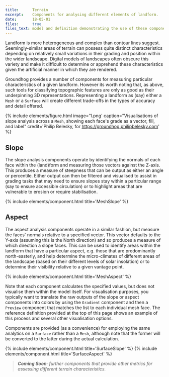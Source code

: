 ```yaml
---
title:      Terrain
excerpt:    Components for analysing different elements of landform.
date:       18-05-01
files:      true
files_text: model and definition demonstrating the use of these components
---
```


Landform is more heterogeneous and complex than contour lines suggest. Seemingly-similar areas of terrain can possess quite distinct characteristics depending on relatively small variations in their grading and position within the wider landscape. Digital models of landscapes often obscure this variety and make it difficult to determine or apprehend these characteristics given the artificial manner in which they are rendered.

Groundhog provides a number of components for measuring particular characteristics of a given landform. However its worth noting that, as above, such tools for classifying topographic features are only as good as their underpinning 3D representations. Representing a landform as (say) either a `Mesh` or a `Surface` will create different trade-offs in the types of accuracy and detail offered.

{% include elements/figure.html image='1.png' caption="Visualisations of slope analysis across a `Mesh`, showing each face's grade as a vector, fill, and label" credit='Philip Belesky, for https://groundhog.philipbelesky.com' %}

## Slope

The slope analysis components operate by identifying the normals of each face within the (land)form and measuring those vectors against the Z-axis. This produces a measure of steepness that can be output as either an angle or percentile. Either output can then be filtered and visualised to assist in grading tasks that may need to ensure slopes stay within a particular range (say to ensure accessible circulation) or to highlight areas that are vulnerable to erosion or require stabilisation.

{% include elements/component.html title='MeshSlope' %}

## Aspect

The aspect analysis components operate in a similar fashion, but measure the faces' normals relative to a specified vector. This vector defaults to the Y-axis (assuming this is the North direction) and so produces a measure of which direction a slope faces. This can be used to identify areas within the landform that have a particular aspect, e.g. those that are predominantly north-easterly, and help determine the micro-climates of different areas of the landscape (based on their different levels of solar insolation) or to determine their visibility relative to a given vantage point.

{% include elements/component.html title='MeshAspect' %}

Note that each component calculates the specified values, but does not visualise them within the model itself. For visualisation purposes, you typically want to translate the raw outputs of the slope or aspect components into colors by using the `Gradient` component and then a `Preview` component that matches the list to each individual mesh face. The reference definition provided at the top of this page shows an example of this process and several other visualisation options.

Components are provided (as a convenience) for employing the same analytics on a `Surface` rather than a `Mesh`, although note that the former will be converted to the latter during the actual calculation.

{% include elements/component.html title='SurfaceSlope' %}
{% include elements/component.html title='SurfaceAspect' %}

> ***Coming Soon**: further components that provide other metrics for assessing different terrain characteristics.*

